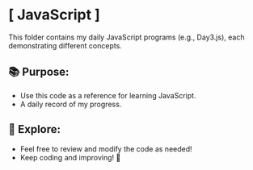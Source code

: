 # [ JavaScript ]

This folder contains my daily JavaScript programs (e.g., Day3.js), each demonstrating different concepts.

## 📚 Purpose:
- Use this code as a reference for learning JavaScript.
- A daily record of my progress.

## 🌟 Explore:
- Feel free to review and modify the code as needed!
- Keep coding and improving! 🚀
